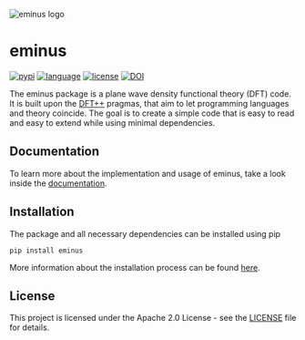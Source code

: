 ![eminus logo](https://gitlab.com/wangenau/eminus/-/raw/main/docs/logo/eminus_logo.png)

# eminus
[![pypi](https://img.shields.io/pypi/v/eminus?color=1a962b)](https://pypi.org/project/eminus)
[![language](https://img.shields.io/badge/language-Python3-green)](https://www.python.org)
[![license](https://img.shields.io/badge/license-APACHE2-lightgrey)](https://gitlab.com/wangenau/eminus/-/blob/main/LICENSE)
[![DOI](https://zenodo.org/badge/431079841.svg)](https://zenodo.org/badge/latestdoi/431079841)

The eminus package is a plane wave density functional theory (DFT) code.
It is built upon the [DFT++](https://arxiv.org/abs/cond-mat/9909130) pragmas, that aim to let programming languages and theory coincide.
The goal is to create a simple code that is easy to read and easy to extend while using minimal dependencies.

## Documentation

To learn more about the implementation and usage of eminus, take a look inside the [documentation](https://wangenau.gitlab.io/eminus).

## Installation

The package and all necessary dependencies can be installed using pip

```terminal
pip install eminus
```

More information about the installation process can be found [here](https://wangenau.gitlab.io/eminus/installation.html).

## License

This project is licensed under the Apache 2.0 License - see the [LICENSE](https://gitlab.com/wangenau/eminus/-/blob/main/LICENSE) file for details.
